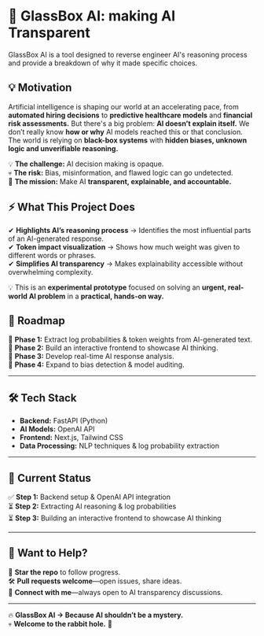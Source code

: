 # 🔎 GlassBox AI: making AI Transparent

GlassBox AI is a tool designed to reverse engineer AI's reasoning process and provide a breakdown of why it made specific choices. 

## **💡 Motivation**
Artificial intelligence is shaping our world at an accelerating pace, from **automated hiring decisions** to **predictive healthcare models** and **financial risk assessments.** But there's a big problem: **AI doesn’t explain itself.**
We don’t really know **how or why** AI models reached this or that conclusion. The world is relying on **black-box systems** with **hidden biases, unknown logic and unverifiable reasoning.**  

💡 **The challenge:** AI decision making is opaque.  
💀 **The risk:** Bias, misinformation, and flawed logic can go undetected.  
🚀 **The mission:** Make AI **transparent, explainable, and accountable.**  

## **⚡ What This Project Does**
✔ **Highlights AI’s reasoning process** → Identifies the most influential parts of an AI-generated response.  
✔ **Token impact visualization** → Shows how much weight was given to different words or phrases.  
✔ **Simplifies AI transparency** → Makes explainability accessible without overwhelming complexity.  

💡 This is an **experimental prototype** focused on solving an **urgent, real-world AI problem** in a **practical, hands-on way.**  

## **📌 Roadmap**
📌 **Phase 1:** Extract log probabilities & token weights from AI-generated text.  
📌 **Phase 2:** Build an interactive frontend to showcase AI thinking.  
📌 **Phase 3:** Develop real-time AI response analysis.  
📌 **Phase 4:** Expand to bias detection & model auditing.  

---

## **🛠 Tech Stack**
- **Backend:** FastAPI (Python)  
- **AI Models:** OpenAI API  
- **Frontend:** Next.js, Tailwind CSS  
- **Data Processing:** NLP techniques & log probability extraction  

---

## **🚧 Current Status**
✅ **Step 1:** Backend setup & OpenAI API integration  
⏳ **Step 2:** Extracting AI reasoning & log probabilities  
⏳ **Step 3:** Building an interactive frontend to showcase AI thinking  

---

## **🔗 Want to Help?**
👾 **Star the repo** to follow progress.  
🛠 **Pull requests welcome**—open issues, share ideas.  
🤝 **Connect with me**—always open to AI transparency discussions.  

---

🔥 **GlassBox AI → Because AI shouldn’t be a mystery.**  
💀 **Welcome to the rabbit hole.** 🚀
